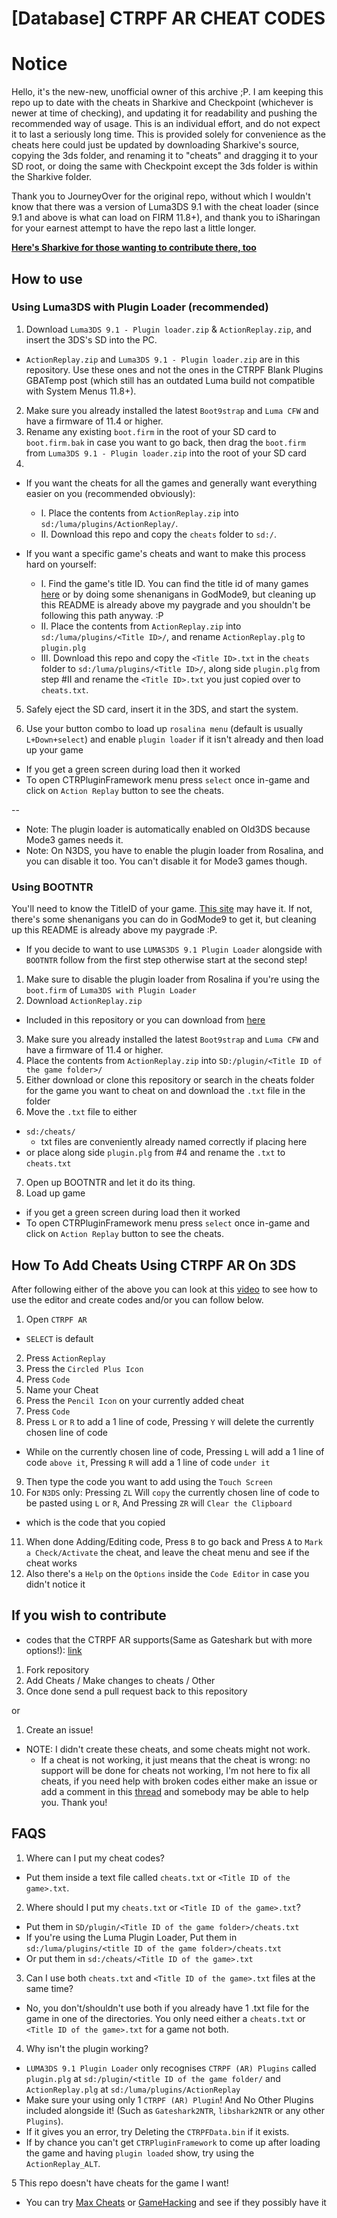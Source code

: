 # [Database] CTRPF AR CHEAT CODES

# Notice

Hello, it's the new-new, unofficial owner of this archive ;P. I am keeping this repo up to date with the cheats in Sharkive and Checkpoint (whichever is newer at time of checking), and updating it for readability and pushing the recommended way of usage. This is an individual effort, and do not expect it to last a seriously long time. This is provided solely for convenience as the cheats here could just be updated by downloading Sharkive's source, copying the 3ds folder, and renaming it to "cheats" and dragging it to your SD root, or doing the same with Checkpoint except the 3ds folder is within the Sharkive folder.

Thank you to JourneyOver for the original repo, without which I wouldn't know that there was a version of Luma3DS 9.1 with the cheat loader (since 9.1 and above is what can load on FIRM 11.8+), and thank you to iSharingan for your earnest attempt to have the repo last a little longer.

<b>[Here's Sharkive for those wanting to contribute there, too](https://github.com/FlagBrew/Sharkive)</b>

## How to use

### Using Luma3DS with Plugin Loader (recommended)

1. Download `Luma3DS 9.1 - Plugin loader.zip` & `ActionReplay.zip`, and insert the 3DS's SD into the PC.

- `ActionReplay.zip` and `Luma3DS 9.1 - Plugin loader.zip` are in this repository. Use these ones and not the ones in the CTRPF Blank Plugins GBATemp post (which still has an outdated Luma build not compatible with System Menus 11.8+).

2. Make sure you already installed the latest `Boot9strap` and `Luma CFW` and have a firmware of 11.4 or higher.
3. Rename any existing `boot.firm` in the root of your SD card to `boot.firm.bak` in case you want to go back, then drag the `boot.firm` from `Luma3DS 9.1 - Plugin loader.zip` into the root of your SD card
4. 
 - If you want the cheats for all the games and generally want everything easier on you (recommended obviously):
   - I. Place the contents from `ActionReplay.zip` into `sd:/luma/plugins/ActionReplay/`.
   - II. Download this repo and copy the `cheats` folder to `sd:/`.
  
 - If you want a specific game's cheats and want to make this process hard on yourself:
   - I. Find the game's title ID. You can find the title id of many games [here](http://www.3dsdb.com/) or by doing some shenanigans in GodMode9, but cleaning up this README is already above my paygrade and you shouldn't be following this path anyway. :P
   - II. Place the contents from `ActionReplay.zip` into `sd:/luma/plugins/<Title ID>/`, and rename `ActionReplay.plg` to `plugin.plg`
   - III. Download this repo and copy the `<Title ID>.txt` in the `cheats` folder to `sd:/luma/plugins/<Title ID>/`, along side `plugin.plg` from step #II and rename the `<Title ID>.txt` you just copied over to `cheats.txt`.

5. Safely eject the SD card, insert it in the 3DS, and start the system.

6. Use your button combo to load up `rosalina menu` (default is usually `L+Down+select`) and enable `plugin loader` if it isn't already and then load up your game

- If you get a green screen during load then it worked
- To open CTRPluginFramework menu press `select` once in-game and click on `Action Replay` button to see the cheats.

\--

- Note: The plugin loader is automatically enabled on Old3DS because Mode3 games needs it.
- Note: On N3DS, you have to enable the plugin loader from Rosalina, and you can disable it too. You can't disable it for Mode3 games though.

### Using BOOTNTR

 You'll need to know the TitleID of your game. [This site](https://hax0kartik.github.io/3dsdb/) may have it. If not, there's some shenanigans you can do in GodMode9 to get it, but cleaning up this README is already above my paygrade :P.

- If you decide to want to use `LUMAS3DS 9.1 Plugin Loader` alongside with `BOOTNTR` follow from the first step otherwise start at the second step!

1. Make sure to disable the plugin loader from Rosalina if you're using the `boot.firm` of `Luma3DS with Plugin Loader`
2. Download `ActionReplay.zip`

- Included in this repository or you can download from [here](http://gbatemp.net/threads/ctrpluginframework-blank-plugin.487729/)

3. Make sure you already installed the latest `Boot9strap` and `Luma CFW` and have a firmware of 11.4 or higher.
4. Place the contents from `ActionReplay.zip` into `SD:/plugin/<Title ID of the game folder>/`
5. Either download or clone this repository or search in the cheats folder for the game you want to cheat on and download the `.txt` file in the folder
6. Move the `.txt` file to either

- `sd:/cheats/`
  - txt files are conveniently already named correctly if placing here
- or place along side `plugin.plg` from #4 and rename the `.txt` to `cheats.txt`

7. Open up BOOTNTR and let it do its thing.
8. Load up game

- if you get a green screen during load then it worked
- To open CTRPluginFramework menu press `select` once in-game and click on `Action Replay` button to see the cheats.

## How To Add Cheats Using CTRPF AR On 3DS

After following either of the above you can look at this [video](https://www.youtube.com/watch?v=c2258P9wKkA) to see how to use the editor and create codes and/or you can follow below.

1. Open `CTRPF AR`

- `SELECT` is default

2. Press `ActionReplay`
3. Press the `Circled Plus Icon`
4. Press `Code`
5. Name your Cheat
6. Press the `Pencil Icon` on your currently added cheat
7. Press `Code`
8. Press `L` or `R` to add a 1 line of code, Pressing `Y` will delete the currently chosen line of code

- While on the currently chosen line of code, Pressing `L` will add a 1 line of code `above it`, Pressing `R` will add a 1 line of code `under it`

9. Then type the code you want to add using the `Touch Screen`
10. For `N3DS` only: Pressing `ZL` Will `copy` the currently chosen line of code to be pasted using `L` or `R`, And Pressing `ZR` will `Clear the Clipboard`

- which is the code that you copied

11. When done Adding/Editing code, Press `B` to go back and Press `A` to `Mark a Check/Activate` the cheat, and leave the cheat menu and see if the cheat works
12. Also there's a `Help` on the `Options` inside the `Code Editor` in case you didn't notice it

## If you wish to contribute

- codes that the CTRPF AR supports(Same as Gateshark but with more options!): [link](https://github.com/SNBeast/CTRPF-AR-CHEAT-CODES/blob/master/ActionReplayCodeTypes.txt)

1. Fork repository
2. Add Cheats / Make changes to cheats / Other
3. Once done send a pull request back to this repository

or

1. Create an issue!

- NOTE: I didn't create these cheats, and some cheats might not work.
  - If a cheat is not working, it just means that the cheat is wrong: no support will be done for cheats not working, I'm not here to fix all cheats, if you need help with broken codes either make an issue or add a comment in this [thread](https://gbatemp.net/threads/database-ctrpf-ar-cheat-codes.493220/) and somebody may be able to help you. Thank you!

## FAQS

1. Where can I put my cheat codes?

- Put them inside a text file called `cheats.txt` or `<Title ID of the game>.txt`.

2. Where should I put my `cheats.txt` or `<Title ID of the game>.txt`?

- Put them in `SD/plugin/<Title ID of the game folder>/cheats.txt`
- If you're using the Luma Plugin Loader, Put them in `sd:/luma/plugins/<title ID of the game folder>/cheats.txt`
- Or put them in `sd:/cheats/<Title ID of the game>.txt`

3. Can I use both `cheats.txt` and `<Title ID of the game>.txt` files at the same time?

- No, you don't/shouldn't use both if you already have 1 .txt file for the game in one of the directories. You only need either a `cheats.txt` or `<Title ID of the game>.txt` for a game not both.

4. Why isn't the plugin working?

- `LUMA3DS 9.1 Plugin Loader` only recognises `CTRPF (AR) Plugins` called `plugin.plg` at `sd:/plugin/<title ID of the game folder/` and `ActionReplay.plg` at `sd:/luma/plugins/ActionReplay`
- Make sure your using only 1 `CTRPF (AR) Plugin`! And No Other Plugins included alongside it! (Such as `Gateshark2NTR`, `libshark2NTR` or any other `Plugins`).
- If it gives you an error, try Deleting the `CTRPFData.bin` if it exists.
- If by chance you can't get `CTRPluginFramework` to come up after loading the game and having `plugin loaded` show, try using the `ActionReplay_ALT`.

5 This repo doesn't have cheats for the game I want!

- You can try [Max Cheats](https://www.max-cheats.com) or [GameHacking](https://gamehacking.org/system/3ds) and see if they possibly have it
